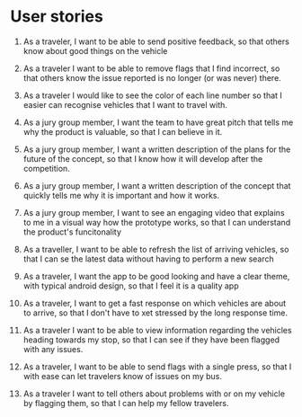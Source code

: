 # User stories

1. As a traveler, I want to be able to send positive feedback, so that others know about good things on the vehicle

2. As a traveler I want to be able to remove flags that I find incorrect, so that others know the issue reported is no longer (or was never) there.

3. As a traveler I would like to see the color of each line number so that I easier can recognise vehicles that I want to travel with.

4. As a jury group member, I want the team to have great pitch that tells me why the product is valuable, so that I can believe in it.

5. As a jury group member, I want a written description of the plans for the future of the concept, so that I know how it will develop after the competition.

6. As a jury group member, I want a written description of the concept that quickly tells me why it is important and how it works.

7. As a jury group member, I want to see an engaging video that explains to me in a visual way how the prototype works, so that I can understand the product's funcitonality

8. As a traveller, I want to be able to refresh the list of arriving vehicles, so that I can se the latest data without having to perform a new search

9. As a traveler, I want the app to be good looking and have a clear theme, with typical android design, so that I feel it is a quality app

10. As a traveler, I want to get a fast response on which vehicles are about to arrive, so that I don't have to xet stressed by the long response time.

11. As a traveler I want to be able to view information regarding the vehicles heading towards my stop, so that I can see if they have been flagged with any issues.

12. As a traveler, I want to be able to send flags with a single press, so that I with ease can let travelers know of issues on my bus.

13. As a traveler I want to tell others about problems with or on my vehicle by flagging them, so that I can help my fellow travelers.


